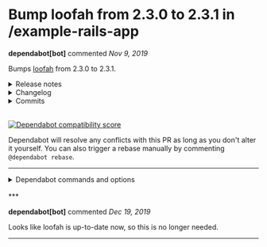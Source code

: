 # Bump loofah from 2.3.0 to 2.3.1 in /example-rails-app

**dependabot[bot]** commented *Nov 9, 2019*

Bumps [loofah](https://github.com/flavorjones/loofah) from 2.3.0 to 2.3.1.
<details>
<summary>Release notes</summary>

*Sourced from [loofah's releases](https://github.com/flavorjones/loofah/releases).*

> ## 2.3.1 / 2019-10-22
> 
> ### Security
> 
> Address CVE-2019-15587: Unsanitized JavaScript may occur in sanitized output when a crafted SVG element is republished.
> 
> This CVE's public notice is at [flavorjones/loofah#171](https://github-redirect.dependabot.com/flavorjones/loofah/issues/171)
</details>
<details>
<summary>Changelog</summary>

*Sourced from [loofah's changelog](https://github.com/flavorjones/loofah/blob/master/CHANGELOG.md).*

> ## 2.3.1 / 2019-10-22
> 
> ### Security
> 
> Address CVE-2019-15587: Unsanitized JavaScript may occur in sanitized output when a crafted SVG element is republished.
> 
> This CVE's public notice is at [flavorjones/loofah#171](https://github-redirect.dependabot.com/flavorjones/loofah/issues/171)
</details>
<details>
<summary>Commits</summary>

- [`83df303`](https://github.com/flavorjones/loofah/commit/83df303aa14d58f76349b59e6917ae61ce011a83) version bump to v2.3.1
- [`e323a77`](https://github.com/flavorjones/loofah/commit/e323a776dd2755a837a67895eaa3cdae44495254) Merge pull request [#172](https://github-redirect.dependabot.com/flavorjones/loofah/issues/172) from flavorjones/171-xss-vulnerability
- [`1d81f91`](https://github.com/flavorjones/loofah/commit/1d81f919bd29458a3b80966f9b6870b74b839dc9) update CHANGELOG
- [`0c6617a`](https://github.com/flavorjones/loofah/commit/0c6617af440879ce97440f6eb6c58636456dc8ec) mitigate XSS vulnerability in SVG animate attributes
- [`a5bd819`](https://github.com/flavorjones/loofah/commit/a5bd819f3ef13d5d4595106557c26169df2ef3a0) rufo formatting
- [`1bdf276`](https://github.com/flavorjones/loofah/commit/1bdf27600cf2433eb71fa542cce210663d8abef8) formatting in README
- [`1908dc2`](https://github.com/flavorjones/loofah/commit/1908dc2defba6049bc17519c8b128d7030915204) update CHANGELOG with release date
- [`bcbd7b3`](https://github.com/flavorjones/loofah/commit/bcbd7b373176db3b4b2b249caaf196b625779c1b) update dev gemspec
- See full diff in [compare view](https://github.com/flavorjones/loofah/compare/v2.3.0...v2.3.1)
</details>
<br />

[![Dependabot compatibility score](https://dependabot-badges.githubapp.com/badges/compatibility_score?dependency-name=loofah&package-manager=bundler&previous-version=2.3.0&new-version=2.3.1)](https://help.github.com/articles/configuring-automated-security-fixes)

Dependabot will resolve any conflicts with this PR as long as you don't alter it yourself. You can also trigger a rebase manually by commenting `@dependabot rebase`.

[//]: # (dependabot-automerge-start)
[//]: # (dependabot-automerge-end)

---

<details>
<summary>Dependabot commands and options</summary>
<br />

You can trigger Dependabot actions by commenting on this PR:
- `@dependabot rebase` will rebase this PR
- `@dependabot recreate` will recreate this PR, overwriting any edits that have been made to it
- `@dependabot merge` will merge this PR after your CI passes on it
- `@dependabot squash and merge` will squash and merge this PR after your CI passes on it
- `@dependabot cancel merge` will cancel a previously requested merge and block automerging
- `@dependabot reopen` will reopen this PR if it is closed
- `@dependabot ignore this [patch|minor|major] version` will close this PR and stop Dependabot creating any more for this minor/major version (unless you reopen the PR or upgrade to it yourself)
- `@dependabot ignore this dependency` will close this PR and stop Dependabot creating any more for this dependency (unless you reopen the PR or upgrade to it yourself)
- `@dependabot use these labels` will set the current labels as the default for future PRs for this repo and language
- `@dependabot use these reviewers` will set the current reviewers as the default for future PRs for this repo and language
- `@dependabot use these assignees` will set the current assignees as the default for future PRs for this repo and language
- `@dependabot use this milestone` will set the current milestone as the default for future PRs for this repo and language

You can disable automated security fix PRs for this repo from the [Security Alerts page](https://github.com/gruntwork-io/infrastructure-as-code-training/network/alerts).

</details>
<br />
***


**dependabot[bot]** commented *Dec 19, 2019*

Looks like loofah is up-to-date now, so this is no longer needed.
***

